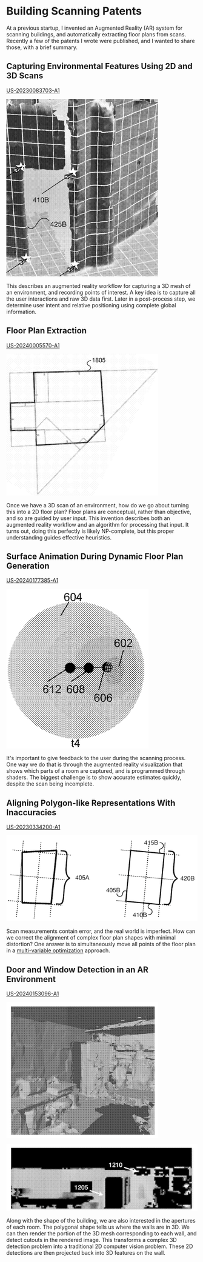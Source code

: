 # Building Scanning Patents

At a previous startup, I invented an Augmented Reality (AR) system for scanning buildings,
and automatically extracting floor plans from scans.
Recently a few of the patents I wrote were published, and I wanted to share those, with a brief summary.
 
## Capturing Environmental Features Using 2D and 3D Scans 

[US-20230083703-A1](https://ppubs.uspto.gov/dirsearch-public/print/downloadPdf/20230083703)

![ar scan](ar-scan.png)

This describes an augmented reality workflow for capturing a 3D mesh of an environment, and recording points of interest.
A key idea is to capture all the user interactions and raw 3D data first.
Later in a post-process step, we determine user intent and relative positioning using complete global information.

## Floor Plan Extraction 

[US-20240005570-A1](https://ppubs.uspto.gov/dirsearch-public/print/downloadPdf/20240005570)

![possible-scans](possible-scans.png)

Once we have a 3D scan of an environment, how do we go about turning this into a 2D floor plan?
Floor plans are conceptual, rather than objective, and so are guided by user input.
This invention describes both an augmented reality workflow and an algorithm for processing that input.
It turns out, doing this perfectly is likely NP-complete, but this proper understanding guides effective heuristics.

## Surface Animation During Dynamic Floor Plan Generation

[US-20240177385-A1](https://ppubs.uspto.gov/dirsearch-public/print/downloadPdf/20240177385)

![animation](animation.png)

It's important to give feedback to the user during the scanning process.
One way we do that is through the augmented reality visualization that shows which parts of a room are captured,
and is programmed through shaders.
The biggest challenge is to show accurate estimates quickly, despite the scan being incomplete.

## Aligning Polygon-like Representations With Inaccuracies 

[US-20230334200-A1](https://ppubs.uspto.gov/dirsearch-public/print/downloadPdf/20230334200)

![align shapes](align-shapes.png)

Scan measurements contain error, and the real world is imperfect.
How can we correct the alignment of complex floor plan shapes with minimal distortion?
One answer is to simultaneously move all points of the floor plan in a [multi-variable optimization](/why-train-when-you-can-optimize/) approach.

## Door and Window Detection in an AR Environment

[US-20240153096-A1](https://ppubs.uspto.gov/dirsearch-public/print/downloadPdf/20240153096)

![wall 3D](wall-3d.png)

![wall 2D](wall-2d.png)

Along with the shape of the building, we are also interested in the apertures of each room.
The polygonal shape tells us where the walls are in 3D.
We can then render the  portion of the 3D mesh corresponding to each wall, and detect cutouts in the rendered image.
This transforms a complex 3D detection problem into a traditional 2D computer vision problem.
These 2D detections are then projected back into 3D features on the wall.



